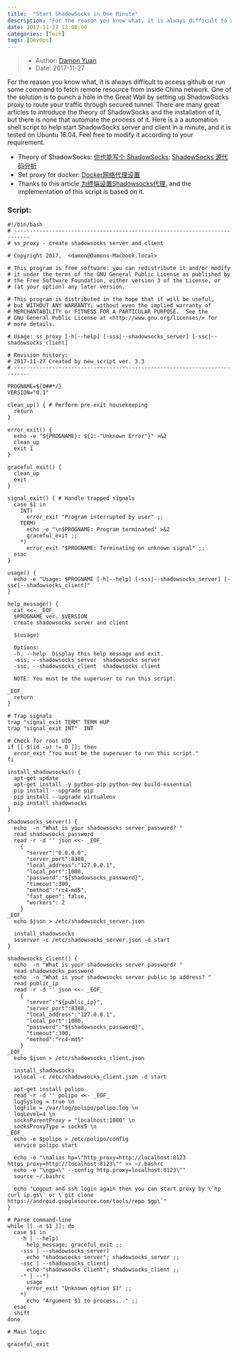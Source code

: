 ```yaml
---
title:  "Start ShadowSocks in One Minute"
description: "For the reason you know what, it is always difficult to access github or run some command to fetch remote resource from inside China network. One of the solution is to punch a hole in the Great Wall by setting up ShadowSocks proxy to route your traffic through secured tunnel. There are many great articles to introduce the theory of ShadowSocks and the installation of it, but there is none that automate the process of it. Here is a a automation shell script to help start ShadowSocks server and client in a minute, and it is tested on Ubuntu 16.04. Feel free to modify it according to your requirement."
date: 2017-11-27 12:08:00
categories: [Tech]
tags: [DevOps]
---
```


> * Author: [Damon Yuan](https://www.damonyuan.com)
> * Date: 2017-11-27

For the reason you know what, it is always difficult to access github or run some command to fetch remote resource from inside China network. One of the solution is to punch a hole in the Great Wall by setting up ShadowSocks proxy to route your traffic through secured tunnel. There are many great articles to introduce the theory of ShadowSocks and the installation of it, but there is none that automate the process of it. Here is a a automation shell script to help start ShadowSocks server and client in a minute, and it is tested on Ubuntu 16.04. Feel free to modify it according to your requirement.

* Theory of ShadowSocks: [你也能写个 ShadowSocks](https://github.com/gwuhaolin/blog/issues/12 "你也能写个 Shadowsocks"); [ShadowSocks 源代码分析](https://loggerhead.me/posts/shadowsocks-yuan-ma-fen-xi-xie-yi-yu-jie-gou.html#fn:router-problem)
* Set proxy for docker: [Docker网络代理设置](http://blog.csdn.net/styshoo/article/details/55657714 "Docker网络代理设置")
* Thanks to this article [为终端设置Shadowsocks代理](http://droidyue.com/blog/2016/04/04/set-shadowsocks-proxy-for-terminal/ "为终端设置Shadowsocks代理"), and the implementation of this script is based on it.

### Script:

```
#!/bin/bash
# ---------------------------------------------------------------------------
# ss_proxy - create shadowsocks server and client

# Copyright 2017,  <damon@Damons-Macbook.local>

# This program is free software: you can redistribute it and/or modify
# it under the terms of the GNU General Public License as published by
# the Free Software Foundation, either version 3 of the License, or
# (at your option) any later version.

# This program is distributed in the hope that it will be useful,
# but WITHOUT ANY WARRANTY; without even the implied warranty of
# MERCHANTABILITY or FITNESS FOR A PARTICULAR PURPOSE.  See the
# GNU General Public License at <http://www.gnu.org/licenses/> for
# more details.

# Usage: ss_proxy [-h|--help] [-sss|--shadowsocks_server] [-ssc|--shadowsocks_client]

# Revision history:
# 2017-11-27 Created by new_script ver. 3.3
# ---------------------------------------------------------------------------

PROGNAME=${0##*/}
VERSION="0.1"

clean_up() { # Perform pre-exit housekeeping
  return
}

error_exit() {
  echo -e "${PROGNAME}: ${1:-"Unknown Error"}" >&2
  clean_up
  exit 1
}

graceful_exit() {
  clean_up
  exit
}

signal_exit() { # Handle trapped signals
  case $1 in
    INT)
      error_exit "Program interrupted by user" ;;
    TERM)
      echo -e "\n$PROGNAME: Program terminated" >&2
      graceful_exit ;;
    *)
      error_exit "$PROGNAME: Terminating on unknown signal" ;;
  esac
}

usage() {
  echo -e "Usage: $PROGNAME [-h|--help] [-sss|--shadowsocks_server] [-ssc|--shadowsocks_client]"
}

help_message() {
  cat <<- _EOF_
  $PROGNAME ver. $VERSION
  create shadowsocks server and client

  $(usage)

  Options:
  -h, --help  Display this help message and exit.
  -sss, --shadowsocks_server  shadowsocks server
  -ssc, --shadowsocks_client  shadowsocks client

  NOTE: You must be the superuser to run this script.

_EOF_
  return
}

# Trap signals
trap "signal_exit TERM" TERM HUP
trap "signal_exit INT"  INT

# Check for root UID
if [[ $(id -u) != 0 ]]; then
  error_exit "You must be the superuser to run this script."
fi

install_shadowsocks() {
  apt-get update
  apt-get install -y python-pip python-dev build-essential
  pip install --upgrade pip
  pip install --upgrade virtualenv
  pip install shadowsocks
}

shadowsocks_server() {
  echo  -n "What is your shadowsocks server password? "
  read shadowsocks_password
  read -r -d '' json <<- _EOF_
    {
      "server":"0.0.0.0",
      "server_port":8388,
      "local_address":"127.0.0.1",
      "local_port":1080,
      "password":"${shadowsocks_password}",
      "timeout":300,
      "method":"rc4-md5",
      "fast_open": false,
      "workers": 2
    }
_EOF_
  echo $json > /etc/shadowsocks_server.json

  install_shadowsocks
  ssserver -c /etc/shadowsocks_server.json -d start
}

shadowsocks_client() {
  echo  -n "What is your shadowsocks server password? "
  read shadowsocks_password
  echo  -n "What is your shadowsocks server public ip address? "
  read public_ip
  read -r -d '' json <<- _EOF_
    {
      "server":"${public_ip}",
      "server_port":8388,
      "local_address":"127.0.0.1",
      "local_port":1080,
      "password":"${shadowsocks_password}",
      "timeout":300,
      "method":"rc4-md5"
    }
_EOF_
  echo $json > /etc/shadowsocks_client.json

  install_shadowsocks
  sslocal -c /etc/shadowsocks_client.json -d start

  apt-get install polipo
  read -r -d '' polipo <<- _EOF_
  logSyslog = true \n
  logFile = /var/log/polipo/polipo.log \n
  logLevel=4 \n
  socksParentProxy = "localhost:1080" \n
  socksProxyType = socks5 \n
_EOF_
  echo -e $polipo > /etc/polipo/config
  service polipo start

  echo -e "\nalias hp=\"http_proxy=http://localhost:8123 https_proxy=http://localhost:8123\"" >> ~/.bashrc
  echo -e "\ngp=\" --config http.proxy=localhost:8123\""
  source ~/.bashrc

  echo "Logout and ssh login again then you can start proxy by \`hp curl ip.gs\` or \`git clone  https://android.googlesource.com/tools/repo $gp\`"
}

# Parse command-line
while [[ -n $1 ]]; do
  case $1 in
    -h | --help)
      help_message; graceful_exit ;;
    -sss | --shadowsocks_server)
      echo "shadowsocks server"; shadowsocks_server ;;
    -ssc | --shadowsocks_client)
      echo "shadowsocks client"; shadowsocks_client ;;
    -* | --*)
      usage
      error_exit "Unknown option $1" ;;
    *)
      echo "Argument $1 to process..." ;;
  esac
  shift
done

# Main logic

graceful_exit
```
